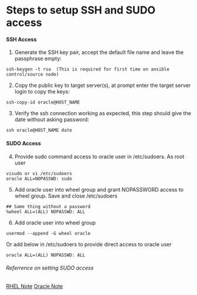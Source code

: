 # Steps to setup SSH and SUDO access
#### SSH Access

1. Generate the SSH key pair, accept the default file name and leave the passphrase empty:
```
ssh-keygen -t rsa  (This is required for first time on ansible control/source node)
```
2. Copy the public key to target server(s), at prompt enter the target server login to copy the keys:
```
ssh-copy-id oracle@HOST_NAME
```
3. Verify the ssh connection working as expected, this step should give the date without asking password:
```
ssh oracle@HOST_NAME date
```
#### SUDO Access
4. Provide sudo command access to oracle user in /etc/sudoers. As root user
```
visudo or vi /etc/sudoers
oracle ALL=NOPASSWD: sudo
```
5. Add oracle user into wheel group and grant NOPASSWORD access to wheel group. Save and close /etc/sudoers
```
## Same thing without a password
%wheel ALL=(ALL) NOPASSWD: ALL
```
6. Add oracle user into wheel group
```
usermod --append -G wheel oracle
````
Or add below in /etc/sudoers to provide direct access to oracle user
```
oracle ALL=(ALL) NOPASSWD: ALL
```
###### Referrence on setting SUDO access
[RHEL Note](https://access.redhat.com/documentation/en-us/red_hat_enterprise_linux/8/html/configuring_basic_system_settings/managing-sudo-access_configuring-basic-system-settings)
[Oracle Note](https://docs.oracle.com/en/operating-systems/oracle-linux/8/userauth/userauth-GrantingsudoAccesstoUsers.html#topic_k3k_qkl_jvb)

